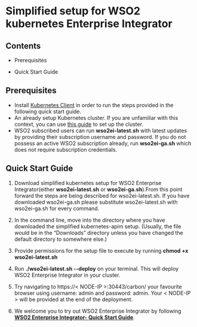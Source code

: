 # Simplified setup for WSO2 kubernetes Enterprise Integrator

## Contents
* Prerequisites

* Quick Start Guide

## Prerequisites
* Install [Kubernetes  Client](https://kubernetes.io/docs/tasks/tools/install-kubectl/) in order to run the steps provided in the following quick start guide.
* An already setup Kubernetes cluster. If you are unfamiliar with this context, you can use [this guide](https://kubernetes.io/docs/setup/pick-right-solution/) to set up the cluster.
* WSO2 subscribed users can run **wso2ei-latest.sh** with latest updates by providing their subscription username and password. If you do not possess an active WSO2 subscription already, run **wso2ei-ga.sh** which does not require subscription credentials.

## Quick Start Guide
1. Download simplified kubernetes setup for WSO2 Enterprise Integrator(either **wso2ei-latest.sh** or **wso2ei-ga.sh**).From this point forward the steps are being described for wso2ei-latest.sh. If you have downloaded wso2ei-ga.sh please substitute wso2ei-latest.sh with wso2ei-ga.sh for every command.  

2. In the command line, move into the directory where you have downloaded the simplified kubernetes-apim setup. (Usually, the file would be in the “Downloads” directory unless you have changed the default directory to somewhere else.)
3. Provide permissions for the setup file to execute by running **chmod +x wso2ei-latest.sh**
4. Run **./wso2ei-latest.sh --deploy** on your terminal. This will deploy WSO2 Enterprise Integrator in your cluster.

5. Try navigating to https://< NODE-IP >:30443/carbon/ your favourite browser using username: admin and password: admin. Your < NODE-IP > will be provided at the end of the deployment.
6. We welcome you to try out WSO2 Enterprise Integrator by following **[WSO2 Enterprise Integrator- Quick Start Guide](https://docs.wso2.com/display/EI640/Quick+Start+Guide)**.
